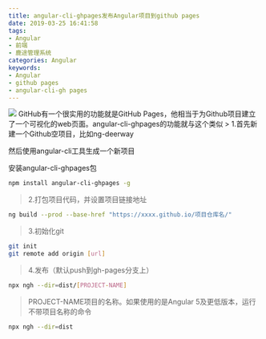 ```yaml
---
title: angular-cli-ghpages发布Angular项目到github pages
date: 2019-03-25 16:41:58
tags: 
- Angular
- 前端
- 鹿途管理系统
categories: Angular
keywords:
- Angular
- github pages
- angular-cli-gh pages
---
```

<img src="https://wx4.sinaimg.cn/mw690/8954143dgy1g1f66tkqk6j21900u0nps.jpg" class="full-image" />
GitHub有一个很实用的功能就是GitHub Pages，他相当于为Github项目建立了一个可视化的web页面。angular-cli-ghpages的功能就与这个类似
<!-- more -->
> 1.首先新建一个Github空项目，比如ng-deerway

然后使用angular-cli工具生成一个新项目

安装angular-cli-ghpages包 

``` bash
npm install angular-cli-ghpages -g
```

> 2.打包项目代码，并设置项目链接地址 

``` bash
ng build --prod --base-href "https://xxxx.github.io/项目仓库名/"

```
> 3.初始化git

``` bash
git init
git remote add origin [url]
```

> 4.发布（默认push到gh-pages分支上）

``` bash
npx ngh --dir=dist/[PROJECT-NAME]

```
>PROJECT-NAME项目的名称。如果使用的是Angular 5及更低版本，运行不带项目名称的命令

``` bash 
npx ngh --dir=dist
```